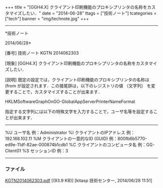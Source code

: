 ﻿+++
title = "[GGH4.X] クライアント印刷機能のプロキシプリンタの名称をカスタマイズしたい．"
date = "2014-06-28"
ttags = ["技術ノート"]
tcategories = ["tech"]
banner = "img/technote.jpg"
+++

-----------------------------------------------------------------------------------------------------------------------------

*技術ノート

2014/06/28*


[番号]
技術ノート KGTN 2014062303

[現象]
[GGH4.X]
クライアント印刷機能のプロキシプリンタの名称をカスタマイズしたい．

[説明]
既定の設定では，クライアント印刷機能のプロキシプリンタの名称は (from
が設定されます．この接尾辞は，以下のレジストリの値 （文字列）
を変更することで，カスタマイズすることが出来ます．

HKLMSoftwareGraphOnGO-GlobalAppServerPrinterNameFormat

指定する文字列には以下の特殊文字を入力することで，ユーザ名等を設定することが出来ます．

  ---- --------------------------------- ---------------------------------------------
  %U   ユーザ名                          例：Administrator
  %I   クライアントのIPアドレス          例：192.168.102.11
  %M   クライアントの一意的なID (GUID)   例：800fb6b5770-ed9e-11df-82ae-000874b1cdb1
  %C   クライアントのコンピュータ名      例：GG-Client01
  %S   セッションID                      例：3
  ---- --------------------------------- ---------------------------------------------


### ファイル

 
 


[KGTN2014062303.pdf](http://techreport.kitasp.net/attachments/download/1702/KGTN2014062303.pdf)
 [(93.9 KB)] [kitasp 技術センター, 2014/06/28
11:51]


 


 

